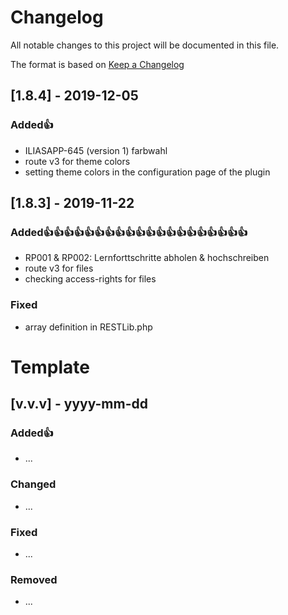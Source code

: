 # Changelog
All notable changes to this project will be documented in this file.

The format is based on [Keep a Changelog](https://keepachangelog.com/en/1.0.0/)

## [1.8.4] - 2019-12-05
### Added👍
- ILIASAPP-645 (version 1) farbwahl
- route v3 for theme colors
- setting theme colors in the configuration page of the plugin

## [1.8.3] - 2019-11-22
### Added👍👍👍👍👍👍👍👍👍👍👍👍👍👍👍👍👍👍👍👍
- RP001 & RP002: Lernforttschritte abholen & hochschreiben
- route v3 for files
- checking access-rights for files

### Fixed
- array definition in RESTLib.php

# Template
## [v.v.v] - yyyy-mm-dd
### Added👍
- ...
### Changed
- ...
### Fixed
- ...
### Removed
- ...